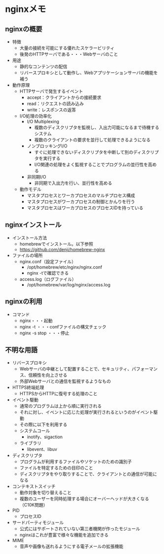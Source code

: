 # nginxメモ
## nginxの概要
* 特徴
    * 大量の接続を可能にする優れたスケラービリティ
    * 後発のHTTPサーバである・・・Webサーバのこと
* 用途
    * 静的なコンテンツの配信
    * リバースプロキシとして動作し、Webアプリケーションサーバの機能を補う
* 動作原理
    * HTTPサーバで発生するイベント
        * accept：クライアントからの接続要求
        * read：リクエストの読み込み
        * write：レスポンスの返答
    * I/O処理の効率化
        * I/O Multiplexing
            * 複数のディスクリプタを監視し、入出力可能になるまで待機するシステム
            * 複数のクライアントの要求を並行して処理できるようになる
        * ノンブロッキングI/O
            * すぐに処理できないディスクリプタを中断して別のディスクリプタを実行する
            * I/O関連の処理をよく監視することでプログラムの並行性を高める
        * 非同期I/O
            * 非同期で入出力を行い、並行性を高める
    * 動作モデル
        * マスタプロセスとワーカプロセスのマルチプロセス構成
        * マスタプロセスがワーカプロセスの制御とかんりを行う
        * マスタプロセスはワーカプロセスのプロセスIDを持っている

## nginxインストール
* インストール方法
    * homebrewでインストール。以下参照
    * https://github.com/denji/homebrew-nginx
* ファイルの場所
    * nginx.conf（設定ファイル）
        * /opt/homebrew/etc/nginx/nginx.conf
        * nginx -tで確認できる
    * access.log（ログファイル）
        * /opt/homebrew/var/log/nginx/access.log

## nginxの利用
* コマンド
    * nginx・・・起動
    * nginx -t ・・・confファイルの構文チェック
    * nginx -s stop ・・・停止

## 不明な用語
* リバースプロキシ
    * Webサーバの中継として配置することで、セキュリティ、パフォーマンス、信頼性を向上させる
    * 外部Webサーバとの通信を監視するようなもの
* HTTPS終端処理
    * HTTPSからHTTPに復号する処理のこと
* イベント駆動
    * 通常のプログラムは上から順に実行される
    * それに対し、イベントに応じた処理が実行されるというのがイベント駆動
    * その際に以下を利用する
    * システムコール
        * inotify、sigaction
    * ライブラリ
        * libevent、libuv
* ディスクリプタ
    * プログラムが利用するファイルやソケットのための識別子
    * ファイルを特定するための目印のこと
    * ディスクリプタをやり取りすることで、クライアントとの通信が可能になる
* コンテキストスイッチ
    * 動作対象を切り替えること
    * 複数のユーザーを同時処理する場合にオーバーヘッドが大きくなる（C10K問題）
* PID
    * プロセスID
* サードパーティモジュール
    * 公式にはサポートされていない第三者機関が作ったモジュール
    * nginxはこれが豊富で様々な機能を追加できる
* MIME
    * 音声や画像も送れるようにする電子メールの拡張機能